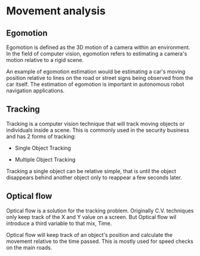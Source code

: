 # Movement analysis

## Egomotion

Egomotion is defined as the 3D motion of a camera within an environment.
In the field of computer vision, egomotion refers to estimating a camera's 
motion relative to a rigid scene.
 
An example of egomotion estimation would be estimating a car's moving position 
relative to lines on the road or street signs being observed from the car itself.
The estimation of egomotion is important in autonomous robot navigation applications. 

## Tracking

Tracking is a computer vision technique that will track moving objects or individuals inside a scene.
This is commonly used in the security business and has 2 forms of tracking:

- Single Object Tracking

- Multiple Object Tracking

Tracking a single object can be relative simple, that is until the object disappears behind another object
only to reappear a few seconds later.

## Optical flow

Optical flow is a solution for the tracking problem. Originally C.V. techniques only keep track of the
X and Y value on a screen. But Optical flow wil introduce a third variable to that mix, Time.

Optical flow will keep track of an object's position and calculate the movement relative to the time passed.
This is mostly used for speed checks on the main roads.